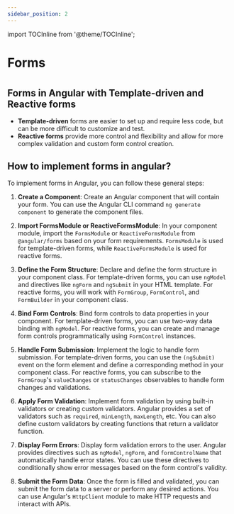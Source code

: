 ```yaml
---
sidebar_position: 2
---
```

import TOCInline from '@theme/TOCInline';


# Forms
# <TOCInline toc={toc} />

## Forms in Angular with Template-driven and Reactive forms
- **Template-driven** forms are easier to set up and require less code, but can be more difficult to customize and test.
- **Reactive forms** provide more control and flexibility and allow for more complex validation and custom form control creation.
## How to implement forms in angular?
To implement forms in Angular, you can follow these general steps:

1. **Create a Component**: Create an Angular component that will contain your form. You can use the Angular CLI command `ng generate component` to generate the component files.

2. **Import FormsModule or ReactiveFormsModule**: In your component module, import the `FormsModule` or `ReactiveFormsModule` from `@angular/forms` based on your form requirements. `FormsModule` is used for template-driven forms, while `ReactiveFormsModule` is used for reactive forms.

3. **Define the Form Structure**: Declare and define the form structure in your component class. For template-driven forms, you can use `ngModel` and directives like `ngForm` and `ngSubmit` in your HTML template. For reactive forms, you will work with `FormGroup`, `FormControl`, and `FormBuilder` in your component class.

4. **Bind Form Controls**: Bind form controls to data properties in your component. For template-driven forms, you can use two-way data binding with `ngModel`. For reactive forms, you can create and manage form controls programmatically using `FormControl` instances.

5. **Handle Form Submission**: Implement the logic to handle form submission. For template-driven forms, you can use the `(ngSubmit)` event on the form element and define a corresponding method in your component class. For reactive forms, you can subscribe to the `FormGroup`'s `valueChanges` or `statusChanges` observables to handle form changes and validations.

6. **Apply Form Validation**: Implement form validation by using built-in validators or creating custom validators. Angular provides a set of validators such as `required`, `minLength`, `maxLength`, etc. You can also define custom validators by creating functions that return a validator function.

7. **Display Form Errors**: Display form validation errors to the user. Angular provides directives such as `ngModel`, `ngForm`, and `formControlName` that automatically handle error states. You can use these directives to conditionally show error messages based on the form control's validity.

8. **Submit the Form Data**: Once the form is filled and validated, you can submit the form data to a server or perform any desired actions. You can use Angular's `HttpClient` module to make HTTP requests and interact with APIs.
